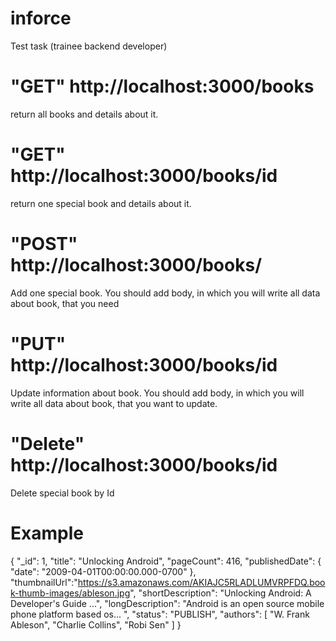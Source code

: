 # inforce
Test task (trainee backend developer)
#
# "GET" http://localhost:3000/books 
return all books and details about it.
#
# "GET" http://localhost:3000/books/id 
return one special book and details about it.
#
# "POST" http://localhost:3000/books/
Add one special book.
You should add body, in which you will write all data about book, that you need
#
# "PUT" http://localhost:3000/books/id 
Update information about book.
You should add body, in which you will write all data about book, that you want to update.
#
# "Delete" http://localhost:3000/books/id 
Delete special book by Id
# Example
{
    "_id": 1,
    "title": "Unlocking Android",
    "pageCount": 416,
    "publishedDate": {
    "date": "2009-04-01T00:00:00.000-0700"
    },
    "thumbnailUrl":"https://s3.amazonaws.com/AKIAJC5RLADLUMVRPFDQ.book-thumb-images/ableson.jpg",
    "shortDescription": "Unlocking Android: A Developer's Guide ...",
    "longDescription": "Android is an open source mobile phone platform based os... ",
    "status": "PUBLISH",
    "authors": [
        "W. Frank Ableson",
        "Charlie Collins",
        "Robi Sen"
    ]
}
